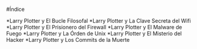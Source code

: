 
#Índice

*Larry Plotter y El Bucle Filosofal
*Larry Plotter y La Clave Secreta del Wifi
*Larry Plotter y El Prisionero del Firewall
*Larry Plotter y El Malware de Fuego
*Larry Plotter y La Órden de Unix
*Larry Plotter y El Misterio del Hacker
*Larry Plotter y Los Commits de la Muerte
